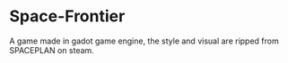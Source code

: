 # Space-Frontier
A game made in gadot game engine, the style and visual are ripped from SPACEPLAN on steam.
